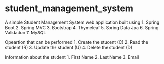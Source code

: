 # student_management_system

A simple Student Management System web application built using
    1. Spring Boot
    2. Spring MVC
    3. Bootstrap
    4. Thymeleaf
    5. Spring Data Jpa
    6. Spring Validation
    7. MySQL

    
Opeartion that can be performed
    1. Create the student (C)
    2. Read the student (R)
    3. Update the student (U)
    4. Delete the student (D)
    
    
Information about the student
    1. First Name
    2. Last Name
    3. Email
    
